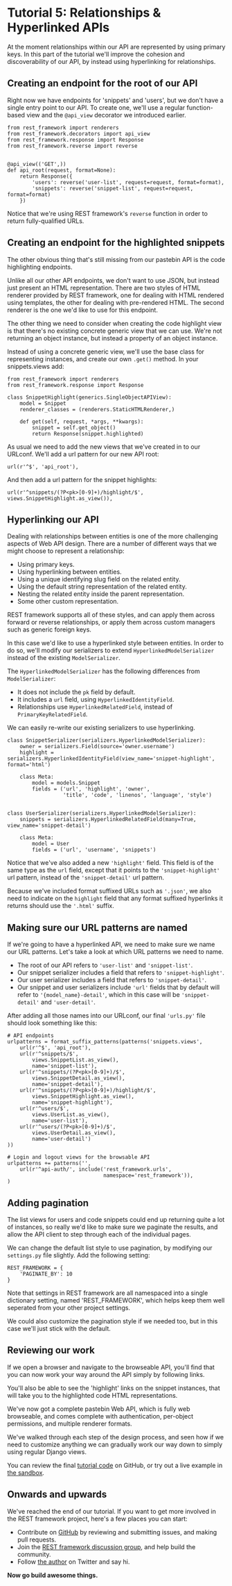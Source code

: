 # Tutorial 5: Relationships & Hyperlinked APIs

At the moment relationships within our API are represented by using primary keys.  In this part of the tutorial we'll improve the cohesion and discoverability of our API, by instead using hyperlinking for relationships. 

## Creating an endpoint for the root of our API

Right now we have endpoints for 'snippets' and 'users', but we don't have a single entry point to our API.  To create one, we'll use a regular function-based view and the `@api_view` decorator we introduced earlier.

    from rest_framework import renderers
    from rest_framework.decorators import api_view
    from rest_framework.response import Response
    from rest_framework.reverse import reverse


    @api_view(('GET',))
    def api_root(request, format=None):
        return Response({
            'users': reverse('user-list', request=request, format=format),
            'snippets': reverse('snippet-list', request=request, format=format)
        })

Notice that we're using REST framework's `reverse` function in order to return fully-qualified URLs.

## Creating an endpoint for the highlighted snippets

The other obvious thing that's still missing from our pastebin API is the code highlighting endpoints.

Unlike all our other API endpoints, we don't want to use JSON, but instead just present an HTML representation.  There are two styles of HTML renderer provided by REST framework, one for dealing with HTML rendered using templates, the other for dealing with pre-rendered HTML.  The second renderer is the one we'd like to use for this endpoint.

The other thing we need to consider when creating the code highlight view is that there's no existing concrete generic view that we can use.  We're not returning an object instance, but instead a property of an object instance.

Instead of using a concrete generic view, we'll use the base class for representing instances, and create our own `.get()` method. In your snippets.views add:

    from rest_framework import renderers
    from rest_framework.response import Response

    class SnippetHighlight(generics.SingleObjectAPIView):
        model = Snippet
        renderer_classes = (renderers.StaticHTMLRenderer,)
    
        def get(self, request, *args, **kwargs):
            snippet = self.get_object()
            return Response(snippet.highlighted)

As usual we need to add the new views that we've created in to our URLconf.
We'll add a url pattern for our new API root:

    url(r'^$', 'api_root'),

And then add a url pattern for the snippet highlights:

    url(r'^snippets/(?P<pk>[0-9]+)/highlight/$', views.SnippetHighlight.as_view()),

## Hyperlinking our API

Dealing with relationships between entities is one of the more challenging aspects of Web API design.  There are a number of different ways that we might choose to represent a relationship:

* Using primary keys.
* Using hyperlinking between entities.
* Using a unique identifying slug field on the related entity.
* Using the default string representation of the related entity.
* Nesting the related entity inside the parent representation.
* Some other custom representation.

REST framework supports all of these styles, and can apply them across forward or reverse relationships, or apply them across custom managers such as generic foreign keys.

In this case we'd like to use a hyperlinked style between entities.  In order to do so, we'll modify our serializers to extend `HyperlinkedModelSerializer` instead of the existing `ModelSerializer`.

The `HyperlinkedModelSerializer` has the following differences from `ModelSerializer`:

* It does not include the `pk` field by default.
* It includes a `url` field, using `HyperlinkedIdentityField`.
* Relationships use `HyperlinkedRelatedField`,
  instead of `PrimaryKeyRelatedField`.

We can easily re-write our existing serializers to use hyperlinking.

    class SnippetSerializer(serializers.HyperlinkedModelSerializer):
        owner = serializers.Field(source='owner.username')
        highlight = serializers.HyperlinkedIdentityField(view_name='snippet-highlight', format='html')
    
        class Meta:
            model = models.Snippet
            fields = ('url', 'highlight', 'owner',
                      'title', 'code', 'linenos', 'language', 'style')
    
    
    class UserSerializer(serializers.HyperlinkedModelSerializer):
        snippets = serializers.HyperlinkedRelatedField(many=True, view_name='snippet-detail')
    
        class Meta:
            model = User
            fields = ('url', 'username', 'snippets')

Notice that we've also added a new `'highlight'` field.  This field is of the same type as the `url` field, except that it points to the `'snippet-highlight'` url pattern, instead of the `'snippet-detail'` url pattern.

Because we've included format suffixed URLs such as `'.json'`, we also need to indicate on the `highlight` field that any format suffixed hyperlinks it returns should use the `'.html'` suffix.

## Making sure our URL patterns are named

If we're going to have a hyperlinked API, we need to make sure we name our URL patterns.  Let's take a look at which URL patterns we need to name.

* The root of our API refers to `'user-list'` and `'snippet-list'`.
* Our snippet serializer includes a field that refers to `'snippet-highlight'`.
* Our user serializer includes a field that refers to `'snippet-detail'`.
* Our snippet and user serializers include `'url'` fields that by default will refer to `'{model_name}-detail'`, which in this case will be `'snippet-detail'` and `'user-detail'`.

After adding all those names into our URLconf, our final `'urls.py'` file should look something like this:

    # API endpoints
    urlpatterns = format_suffix_patterns(patterns('snippets.views',
        url(r'^$', 'api_root'),
        url(r'^snippets/$',
            views.SnippetList.as_view(),
            name='snippet-list'),
        url(r'^snippets/(?P<pk>[0-9]+)/$',
            views.SnippetDetail.as_view(),
            name='snippet-detail'),
        url(r'^snippets/(?P<pk>[0-9]+)/highlight/$',
            views.SnippetHighlight.as_view(),
            name='snippet-highlight'),
        url(r'^users/$',
            views.UserList.as_view(),
            name='user-list'),
        url(r'^users/(?P<pk>[0-9]+)/$',
            views.UserDetail.as_view(),
            name='user-detail')
    ))
    
    # Login and logout views for the browsable API
    urlpatterns += patterns('',    
        url(r'^api-auth/', include('rest_framework.urls',
                                   namespace='rest_framework')),
    )

## Adding pagination

The list views for users and code snippets could end up returning quite a lot of instances, so really we'd like to make sure we paginate the results, and allow the API client to step through each of the individual pages.

We can change the default list style to use pagination, by modifying our `settings.py` file slightly.  Add the following setting:

    REST_FRAMEWORK = {
        'PAGINATE_BY': 10
    }

Note that settings in REST framework are all namespaced into a single dictionary setting, named 'REST_FRAMEWORK', which helps keep them well seperated from your other project settings.

We could also customize the pagination style if we needed too, but in this case we'll just stick with the default.

## Reviewing our work

If we open a browser and navigate to the browseable API, you'll find that you can now work your way around the API simply by following links.

You'll also be able to see the 'highlight' links on the snippet instances, that will take you to the highlighted code HTML representations.

We've now got a complete pastebin Web API, which is fully web browseable, and comes complete with authentication, per-object permissions, and multiple renderer formats.

We've walked through each step of the design process, and seen how if we need to customize anything we can gradually work our way down to simply using regular Django views.

You can review the final [tutorial code][repo] on GitHub, or try out a live example in [the sandbox][sandbox]. 

## Onwards and upwards

We've reached the end of our tutorial.  If you want to get more involved in the REST framework project, here's a few places you can start:

* Contribute on [GitHub][github] by reviewing and submitting issues, and making pull requests.
* Join the [REST framework discussion group][group], and help build the community.
* Follow [the author][twitter] on Twitter and say hi.

**Now go build awesome things.**

[repo]: https://github.com/tomchristie/rest-framework-tutorial
[sandbox]: http://restframework.herokuapp.com/
[github]: https://github.com/tomchristie/django-rest-framework
[group]: https://groups.google.com/forum/?fromgroups#!forum/django-rest-framework
[twitter]: https://twitter.com/_tomchristie
